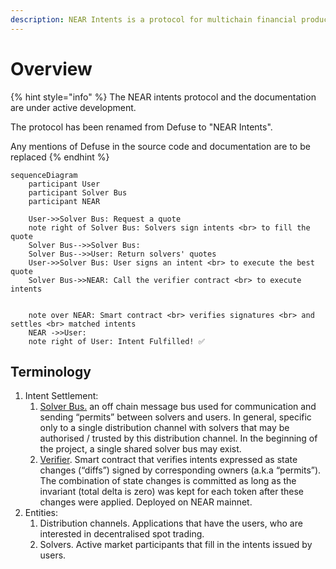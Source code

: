 ```yaml
---
description: NEAR Intents is a protocol for multichain financial products.
---
```


# Overview

{% hint style="info" %}
The NEAR intents protocol and the documentation are under active development.

The protocol has been renamed from Defuse to "NEAR Intents".&#x20;

Any mentions of Defuse in the source code and documentation are to be replaced
{% endhint %}

```mermaid
sequenceDiagram
    participant User
    participant Solver Bus
    participant NEAR

    User->>Solver Bus: Request a quote
    note right of Solver Bus: Solvers sign intents <br> to fill the quote
    Solver Bus-->>Solver Bus: 
    Solver Bus-->>User: Return solvers' quotes
    User->>Solver Bus: User signs an intent <br> to execute the best quote
    Solver Bus->>NEAR: Call the verifier contract <br> to execute intents


    note over NEAR: Smart contract <br> verifies signatures <br> and settles <br> matched intents
    NEAR ->>User: 
    note right of User: Intent Fulfilled! ✅

```

## Terminology

1. Intent Settlement:
   1. [Solver Bus.](solver-relayer-api/introduction.md) an off chain message bus used for communication and sending “permits” between solvers and users. In general, specific only to a single distribution channel with solvers that may be authorised / trusted by this distribution channel. In the beginning of the project, a single shared solver bus may exist.
   2. [Verifier](verifier/). Smart contract that verifies intents expressed as state changes (“diffs”) signed by corresponding owners (a.k.a “permits”). The combination of state changes is committed as long as the invariant (total delta is zero) was kept for each token after these changes were applied. Deployed on NEAR mainnet.
2. Entities:
   1. Distribution channels. Applications that have the users, who are interested in decentralised spot trading.
   2. Solvers. Active market participants that fill in the intents issued by users.

